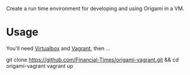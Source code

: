 Create a run time environment for developing and using Origami in a VM.

Usage
=====

You'll need [Virtualbox](https://www.virtualbox.org/) and [Vagrant](http://www.vagrantup.com/), then ...

  git clone https://github.com/Financial-Times/origami-vagrant.git && cd origami-vagrant
  vagrant up
